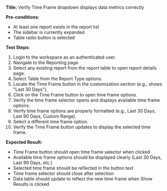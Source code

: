 **Title:** Verify Time Frame dropdown displays data metrics correctly

**Pre-conditions:**
* At least one report exists in the report list
* The sidebar is currently expanded
* Table radio button is selected

**Test Steps:**
1. Login to the workspace as an authenticated user.
2. Navigate to the Reporting page.
3. Select any existing report from the report table to open report details page.
4. Select Table from the Report Type options.
5. Locate the Time Frame button in the customization section (e.g., shows "Last 30 Days").
6. Click on the Time Frame button to open time frame options.
7. Verify the time frame selector opens and displays available time frame options.
8. Verify time frame options are properly formatted (e.g., Last 30 Days, Last 90 Days, Custom Range).
9. Select a different time frame option.
10. Verify the Time Frame button updates to display the selected time frame.

**Expected Result:**
* Time Frame button should open time frame selector when clicked
* Available time frame options should be displayed clearly (Last 30 Days, Last 90 Days, etc.)
* Selected time frame should be reflected in the button text
* Time frame selector should close after selection
* Data table should update to reflect the new time frame when Show Results is clicked